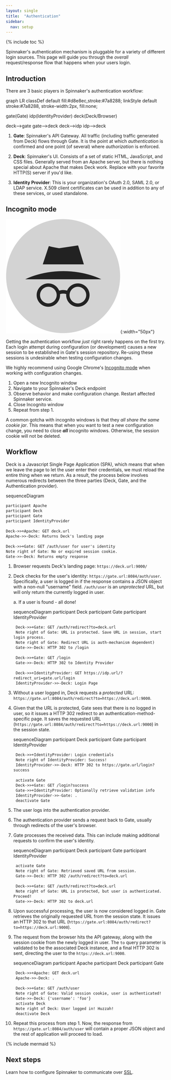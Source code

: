 ```yaml
---
layout: single
title:  "Authentication"
sidebar:
  nav: setup
---
```


{% include toc %}

Spinnaker's authentication mechanism is pluggable for a variety of different login sources. This
page will guide you through the _overall_ request/response flow that happens when your users login.

## Introduction

There are 3 basic players in Spinnaker's authentication workflow:

<div class="mermaid">
graph LR
classDef default fill:#d8e8ec,stroke:#7a8288;
linkStyle default stroke:#7a8288, stroke-width:2px, fill:none;

gate(Gate)
idp(IdentityProvider)
deck(Deck/Browser)

deck-->gate
gate-->deck
deck-->idp
idp-->deck
</div>

1. **Gate**: Spinnaker's API Gateway. All traffic (including traffic generated from Deck) flows
through Gate. It is the point at which _authentication_ is confirmed and one point (of several)
where _authorization_ is enforced.

1. **Deck**: Spinnaker's UI. Consists of a set of static HTML, JavaScript, and CSS files. Generally
 served from an Apache server, but there is nothing special about Apache that makes Deck work.
 Replace with your favorite HTTP(S) server if you'd like.

1. **Identity Provider**: This is your organization's OAuth 2.0, SAML 2.0, or LDAP service. X.509
client certificates can be used in addition to any of these services, or used standalone.

## Incognito mode

![Incognito logo](./incognito.png){:width="50px"}

Getting the authentication workflow _just_ right rarely happens on the first try. Each login attempt
 during configuration (or development) causes a new session to be established in Gate's session
 repository. Re-using these sessions is undesirable when testing configuration changes.

We highly recommend using Google Chrome's
[Incognito mode](https://support.google.com/chrome/answer/95464?source=gsearch&hl=en) when working
with configuration changes.

1. Open a new Incognito window
1. Navigate to your Spinnaker's Deck endpoint
1. Observe behavior and make configuration change. Restart affected Spinnaker service.
1. Close Incognito window
1. Repeat from step 1.

A common gotcha with incognito windows is that they _all share the same cookie jar_. This means that
 when you want to test a new configuration change, you need to close **_all_** incognito windows.
 Otherwise, the session cookie will not be deleted.

## Workflow

Deck is a Javascript Single Page Application (SPA), which means that when we leave the page to let
the user enter their credentials, we must reload the entire thing when we return. As a result, the
process below involves numerous redirects between the three parties (Deck, Gate, and the
Authentication provider).

<div class="mermaid">
    sequenceDiagram

    participant Apache
    participant Deck
    participant Gate
    participant IdentityProvider

    Deck->>+Apache: GET deck.url
    Apache->>-Deck: Returns Deck's landing page

    Deck->>+Gate: GET /auth/user for user's identity
    Note right of Gate: No or expired session cookie.
    Gate->>-Deck: Returns empty response
</div>

1. Browser requests Deck's landing page: `https://deck.url:9000/`

1. Deck checks for the user's identity: `https://gate.url:8084/auth/user`. Specifically, a user is
logged in if the response contains a JSON object with a non-null "username" field. `/auth/user` is
an _unprotected_ URL, but will only return the currently logged in user.

    a. If a user is found - all done!

    <div class="mermaid">
		sequenceDiagram
		participant Deck
		participant Gate
		participant IdentityProvider

		Deck->>+Gate: GET /auth/redirect?to=deck.url
		Note right of Gate: URL is protected. Save URL in session, start login process.
		Note right of Gate: Redirect URL is auth-mechanism dependent)
		Gate->>-Deck: HTTP 302 to /login

		Deck->>+Gate: GET /login
		Gate->>-Deck: HTTP 302 to Identity Provider

		Deck->>+IdentityProvider: GET https://idp.url/?redirect_uri=gate.url/login
		IdentityProvider->>-Deck: Login Page
	</div>

1. Without a user logged in, Deck requests a _protected_ URL: `https://gate.url:8084/auth/redirect?to=https://deck.url:9000`.

1. Given that the URL is protected, Gate sees that there is no logged in user, so it issues a HTTP 302
redirect to an authentication-method-specific page. It saves the requested URL
(`https://gate.url:8084/auth/redirect?to=https://deck.url:9000`) in the session state.

    <div class="mermaid">
		sequenceDiagram
		participant Deck
		participant Gate
		participant IdentityProvider

		Deck->>+IdentityProvider: Login credentials
		Note right of IdentityProvider: Success!
		IdentityProvider->>-Deck: HTTP 302 to https://gate.url/login?success

        activate Gate
		Deck->>+Gate: GET /login?success
		Gate->>+IdentityProvider: Optionally retrieve validation info
		IdentityProvider->>-Gate: .
		deactivate Gate
	</div>

1. The user logs into the authentication provider.

1. The authentication provider sends a request back to Gate, usually through redirects of the user's
 browser.

1. Gate processes the received data. This can include making additional requests to confirm the
user's identity.

    <div class="mermaid">
		sequenceDiagram
		participant Deck
		participant Gate
		participant IdentityProvider

		activate Gate
		Note right of Gate: Retrieved saved URL from session.
		Gate->>-Deck: HTTP 302 /auth/redirect?to=deck.url

		Deck->>+Gate: GET /auth/redirect?to=deck.url
		Note right of Gate: URL is protected, but user is authenticated. Proceed!
		Gate->>-Deck: HTTP 302 to deck.url
	</div>


1. Upon successful processing, the user is now considered logged in. Gate retrieves the originally requested URL from the session state. It issues an HTTP 302 to that URL (`https://gate.url:8084/auth/redirect?to=https://deck.url:9000`).

1. The request from the browser hits the API gateway, along with the session cookie from the newly logged in user. The `to` query parameter is validated to be the associated Deck instance, and a final HTTP 302 is sent, directing the user to the `https://deck.url:9000`.

    <div class="mermaid">
		sequenceDiagram
		participant Apache
		participant Deck
		participant Gate

		Deck->>+Apache: GET deck.url
		Apache->>-Deck: .

		Deck->>+Gate: GET /auth/user
		Note right of Gate: Valid session cookie, user is authenticated!
		Gate->>-Deck: {'username': 'foo'}
		activate Deck
		Note right of Deck: User logged in! Huzzah!
		deactivate Deck
	</div>

1. Repeat this process from step 1. Now, the response from `https://gate.url:8084/auth/user` will contain a proper JSON object and the rest of application will proceed to load.


{% include mermaid %}

## Next steps

Learn how to configure Spinnaker to communicate over [SSL](./ssl).
